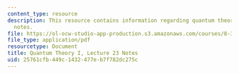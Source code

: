 ```yaml
---
content_type: resource
description: This resource contains information regarding quantum theory I, lecture
  notes.
file: https://ol-ocw-studio-app-production.s3.amazonaws.com/courses/8-321-quantum-theory-i-fall-2017/25761cfb449c1432477eb7f782dc275c_MIT8_321F17_lec23.pdf
file_type: application/pdf
resourcetype: Document
title: Quantum Theory I, Lecture 23 Notes
uid: 25761cfb-449c-1432-477e-b7f782dc275c
---
```

